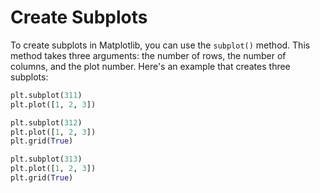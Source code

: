 # Create Subplots

To create subplots in Matplotlib, you can use the `subplot()` method. This method takes three arguments: the number of rows, the number of columns, and the plot number. Here's an example that creates three subplots:

```python
plt.subplot(311)
plt.plot([1, 2, 3])

plt.subplot(312)
plt.plot([1, 2, 3])
plt.grid(True)

plt.subplot(313)
plt.plot([1, 2, 3])
plt.grid(True)
```
